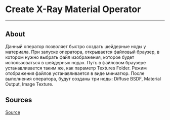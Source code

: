 # Create X-Ray Material Operator

___

## About

Данный оператор позволяет быстро создать шейдерные ноды у материала. При запуске оператора, открывается файловый браузер, в котором нужно выбрать файл изображения, которое будет использоваться в шейдерных нодах. Путь в файловом браузере устанавливается таким же, как параметр Textures Folder. Режим отображения файлов устанавливается в виде миниатюр. После выполнения оператора, будут созданы три ноды: Diffuse BSDF, Material Output, Image Texture.

## Sources

[Source](https://github.com/PavelBlend/blender-xray/wiki/Operator-Create-XRay-Material)
